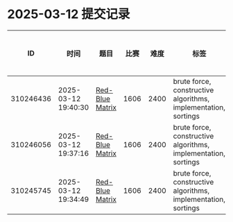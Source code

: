 # 2025-03-12 提交记录

 | ID | 时间 | 题目 | 比赛 | 难度 | 标签 | 结果 | 测试用例 | 运行时间 | 内存消耗 |
 |----|------|-----|-----|------|-----|------|---------|--------|----------|
 | 310246436 | 2025-03-12  19:40:30 | [Red-Blue Matrix](https://codeforces.com/problemset/problem/1606/D) | 1606 | 2400 | brute force, constructive algorithms, implementation, sortings | OK | 40 | 530ms | 114200KB |
 | 310246056 | 2025-03-12  19:37:16 | [Red-Blue Matrix](https://codeforces.com/problemset/problem/1606/D) | 1606 | 2400 | brute force, constructive algorithms, implementation, sortings | COMPILATION_ERROR | 0 | 0ms | 0KB |
 | 310245745 | 2025-03-12  19:34:49 | [Red-Blue Matrix](https://codeforces.com/problemset/problem/1606/D) | 1606 | 2400 | brute force, constructive algorithms, implementation, sortings | WRONG_ANSWER | 4 | 233ms | 58700KB |